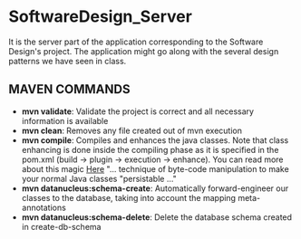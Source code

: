 # SoftwareDesign_Server
It is the server part of the application corresponding to the Software Design's project. The application might go along with the several design patterns we have seen in class.

## MAVEN COMMANDS
* **mvn validate**: Validate the project is correct and all necessary information is available
* **mvn clean**: Removes any file created out of mvn execution
* **mvn compile**: Compiles and enhances the java classes. Note that class enhancing is done inside the compiling phase as it is specified in the pom.xml (build -> plugin -> execution -> enhance). You can read more about this magic [Here](http://www.datanucleus.org/products/accessplatform_4_1/jpa/enhancer.html) "... technique of byte-code manipulation to make your normal Java classes "persistable ..."
* **mvn datanucleus:schema-create**: Automatically forward-engineer our classes to the database, taking into account the mapping meta-annotations
* **mvn datanucleus:schema-delete**: Delete the database schema created in create-db-schema
